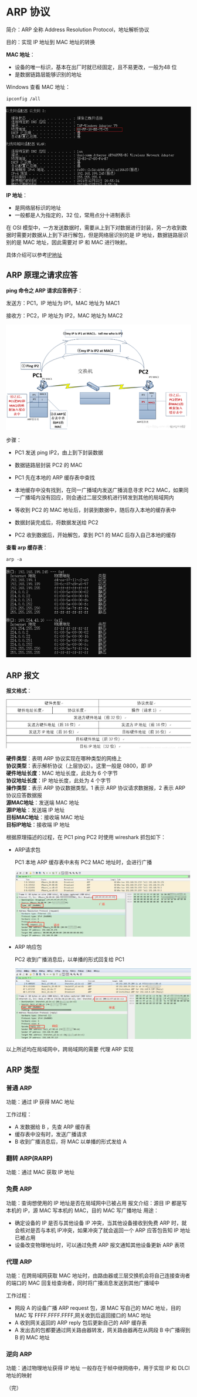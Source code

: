 # ARP 协议

简介：ARP 全称 Address Resolution Protocol，地址解析协议

目的：实现 IP 地址到 MAC 地址的转换

**MAC 地址**：

+ 设备的唯一标识，基本在出厂时就已经固定，且不易更改，一般为48 位
+ 是数据链路层能够识别的地址

Windows 查看 MAC 地址：

```
ipconfig /all
```



![mac](./images/mac.jpg)

**IP 地址**：

+ 是网络层标识的地址
+ 一般都是人为指定的，32 位，常用点分十进制表示

在 OSI 模型中，一方发送数据时，需要从上到下对数据进行封装，另一方收到数据时需要对数据从上到下进行解包，但是网络层识别的是 IP 地址，数据链路层识别的是 MAC 地址，因此需要对 IP 和 MAC 进行映射。

具体介绍可以参考[IP地址](/basic-skills/network/IP地址)

## ARP 原理之请求应答

**ping 命令之 ARP 请求应答例子**：

发送方：PC1，IP 地址为 IP1，MAC 地址为 MAC1

接收方：PC2，IP 地址为 IP2，MAC 地址为 MAC2

![arp](../network/images/ARP.png)

步骤：

+ PC1 发送 ping IP2，由上到下封装数据

+ 数据链路层封装 PC2 的 MAC 

+ PC1 先在本地的 ARP 缓存表中查找
+ 本地缓存中没有找到，在同一广播域内发送广播消息寻求 PC2 MAC，如果同一广播域内没有回应，则会通过二层交换机进行转发到其他的局域网内
+ 等收到 PC2 的 MAC 地址后，封装到数据中，随后存入本地的缓存表中

+ 数据封装完成后，将数据发送给 PC2 

+ PC2 收到数据后，开始解包，拿到 PC1 的 MAC 后存入自己本地的缓存

**查看 arp 缓存表**：

```
arp -a
```

![arp](./images/ARP.jpg)

## ARP 报文

**报文格式**：

![报文格式](./images/arp报文格式.jpg)

**硬件类型**：表明 ARP 协议实现在哪种类型的网络上  
**协议类型**：表示解析协议（上层协议）。这里一般是 0800，即 IP  
**硬件地址长度**：MAC 地址长度，此处为 6 个字节  
**协议地址长度**：IP 地址长度，此处为 4 个字节  
**操作类型**：表示 ARP 协议数据类型。1 表示 ARP 协议请求数据报，2 表示 ARP 协议应答数据报  
**源MAC地址**：发送端 MAC 地址  
**源IP地址**：发送端 IP 地址  
**目标MAC地址**：接收端 MAC 地址  
**目标IP地址**：接收端 IP 地址   

根据原理描述的过程，在 PC1 ping PC2 时使用 wireshark 抓包如下：

+ ARP请求包

  PC1 本地 ARP 缓存表中未有 PC2 MAC 地址时，会进行广播

  ![请求](./images/arp请求包.jpg)

+ ARP 响应包

  PC2 收到广播消息后，以单播的形式回复给 PC1

  ![响应](./images/arp响应包.jpg)

以上所述均在局域网中，跨局域网的需要 代理 ARP 实现

## ARP 类型

### 普通 ARP

功能：通过 IP 获得 MAC 地址

工作过程：

+ A 发数据给 B ，先查 ARP 缓存表
+ 缓存表中没有时，发送广播请求
+ B 收到广播消息后，将 MAC 以单播的形式发给 A

### 翻转 ARP(RARP)

功能：通过 MAC 获取 IP 地址

### 免费 ARP

功能：查询想使用的 IP 地址是否在局域网中已被占用
报文介绍：源目 IP 都是写本机的 IP，源 MAC 写本机的 MAC，目的 MAC 写广播地址
用途：

+ 确定设备的 IP 是否与其他设备 IP 冲突，当其他设备接收到免费 ARP 时，就会核对是否与本机 IP冲突，如果冲突了就会返回一个 ARP 应答包告知 IP 地址已被占用
+ 设备改变物理地址时，可以通过免费 ARP 报文通知其他设备更新 ARP 表项

### 代理 ARP

功能：在跨局域网获取 MAC 地址时，由路由器或三层交换机会将自己连接查询者的端口的 MAC 回复给查询者，同时将广播消息发送到其他广播域中

工作过程：

+  网段 A 的设备广播 ARP request 包，源 MAC 写自己的 MAC 地址，目的 MAC 写 FFFF.FFFF.FFFF,网关收到后返回接口的 MAC 地址 
+  A 收到网关返回的 ARP reply 包后更新自己的 ARP 缓存表 
+  A 发出去的包都要通过网关路由器转发，网关路由器再在从网段 B 中广播得到 B 的 MAC 地址 

### 逆向 ARP

 功能：通过物理地址获得 IP 地址
一般存在于帧中继网络中，用于实现 IP 和 DLCI 地址的映射 

（完）



